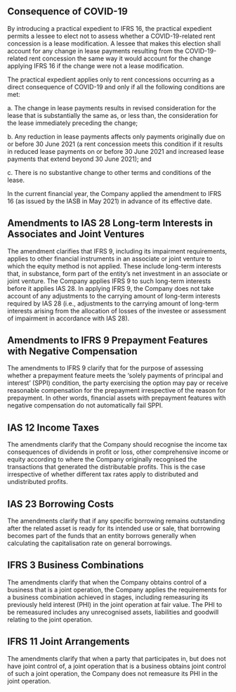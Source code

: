## Consequence of COVID-19

By introducing a practical expedient to IFRS 16, the practical expedient permits a lessee to elect not to assess whether a COVID-19-related rent concession is a lease modification. A lessee that makes this election shall account for any change in lease payments resulting from the COVID-19-related rent concession the same way it would account for the change applying IFRS 16 if the change were not a lease modification.

The practical expedient applies only to rent concessions occurring as a direct consequence of COVID-19 and only if all the following conditions are met:

a. The change in lease payments results in revised consideration for the lease that is substantially the same as, or less than, the consideration for the lease immediately preceding the change;

b. Any reduction in lease payments affects only payments originally due on or before 30 June 2021 (a rent concession meets this condition if it results in reduced lease payments on or before 30 June 2021 and increased lease payments that extend beyond 30 June 2021); and

c. There is no substantive change to other terms and conditions of the lease.

In the current financial year, the Company applied the amendment to IFRS 16 (as issued by the IASB in May 2021) in advance of its effective date.

## Amendments to IAS 28 Long-term Interests in Associates and Joint Ventures

The amendment clarifies that IFRS 9, including its impairment requirements, applies to other financial instruments in an associate or joint venture to which the equity method is not applied. These include long-term interests that, in substance, form part of the entity’s net investment in an associate or joint venture. The Company applies IFRS 9 to such long-term interests before it applies IAS 28. In applying IFRS 9, the Company does not take account of any adjustments to the carrying amount of long-term interests required by IAS 28 (i.e., adjustments to the carrying amount of long-term interests arising from the allocation of losses of the investee or assessment of impairment in accordance with IAS 28).

## Amendments to IFRS 9 Prepayment Features with Negative Compensation

The amendments to IFRS 9 clarify that for the purpose of assessing whether a prepayment feature meets the ‘solely payments of principal and interest’ (SPPI) condition, the party exercising the option may pay or receive reasonable compensation for the prepayment irrespective of the reason for prepayment. In other words, financial assets with prepayment features with negative compensation do not automatically fail SPPI.

## IAS 12 Income Taxes

The amendments clarify that the Company should recognise the income tax consequences of dividends in profit or loss, other comprehensive income or equity according to where the Company originally recognised the transactions that generated the distributable profits. This is the case irrespective of whether different tax rates apply to distributed and undistributed profits.

## IAS 23 Borrowing Costs

The amendments clarify that if any specific borrowing remains outstanding after the related asset is ready for its intended use or sale, that borrowing becomes part of the funds that an entity borrows generally when calculating the capitalisation rate on general borrowings.

## IFRS 3 Business Combinations

The amendments clarify that when the Company obtains control of a business that is a joint operation, the Company applies the requirements for a business combination achieved in stages, including remeasuring its previously held interest (PHI) in the joint operation at fair value. The PHI to be remeasured includes any unrecognised assets, liabilities and goodwill relating to the joint operation.

## IFRS 11 Joint Arrangements

The amendments clarify that when a party that participates in, but does not have joint control of, a joint operation that is a business obtains joint control of such a joint operation, the Company does not remeasure its PHI in the joint operation.